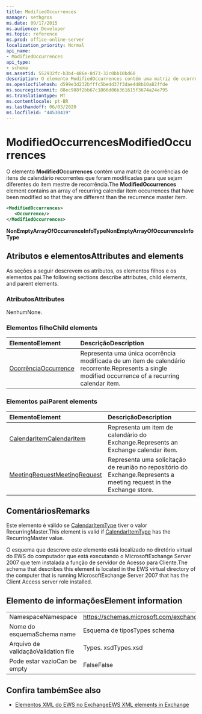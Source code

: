 ```yaml
---
title: ModifiedOccurrences
manager: sethgros
ms.date: 09/17/2015
ms.audience: Developer
ms.topic: reference
ms.prod: office-online-server
localization_priority: Normal
api_name:
- ModifiedOccurrences
api_type:
- schema
ms.assetid: 552932fc-b3b4-486e-8d73-32c0bb10bd68
description: O elemento ModifiedOccurrences contém uma matriz de ocorrências de itens de calendário recorrentes que foram modificadas para que sejam diferentes do item mestre de recorrência.
ms.openlocfilehash: d599e3d232bfffc5bedd37f3dae4d8b10a82ffde
ms.sourcegitcommit: 88ec988f2bb67c1866d06b361615f3674a24e795
ms.translationtype: MT
ms.contentlocale: pt-BR
ms.lasthandoff: 06/03/2020
ms.locfileid: "44530419"
---
```

# <a name="modifiedoccurrences"></a><span data-ttu-id="c7858-103">ModifiedOccurrences</span><span class="sxs-lookup"><span data-stu-id="c7858-103">ModifiedOccurrences</span></span>

<span data-ttu-id="c7858-104">O elemento **ModifiedOccurrences** contém uma matriz de ocorrências de itens de calendário recorrentes que foram modificadas para que sejam diferentes do item mestre de recorrência.</span><span class="sxs-lookup"><span data-stu-id="c7858-104">The **ModifiedOccurrences** element contains an array of recurring calendar item occurrences that have been modified so that they are different than the recurrence master item.</span></span> 
  
```xml
<ModifiedOccurrences>
   <Occurrence/>
</ModifiedOccurrences>
```

 <span data-ttu-id="c7858-105">**NonEmptyArrayOfOccurrenceInfoType**</span><span class="sxs-lookup"><span data-stu-id="c7858-105">**NonEmptyArrayOfOccurrenceInfoType**</span></span>
## <a name="attributes-and-elements"></a><span data-ttu-id="c7858-106">Atributos e elementos</span><span class="sxs-lookup"><span data-stu-id="c7858-106">Attributes and elements</span></span>

<span data-ttu-id="c7858-107">As seções a seguir descrevem os atributos, os elementos filhos e os elementos pai.</span><span class="sxs-lookup"><span data-stu-id="c7858-107">The following sections describe attributes, child elements, and parent elements.</span></span>
  
### <a name="attributes"></a><span data-ttu-id="c7858-108">Atributos</span><span class="sxs-lookup"><span data-stu-id="c7858-108">Attributes</span></span>

<span data-ttu-id="c7858-109">Nenhum</span><span class="sxs-lookup"><span data-stu-id="c7858-109">None.</span></span>
  
### <a name="child-elements"></a><span data-ttu-id="c7858-110">Elementos filho</span><span class="sxs-lookup"><span data-stu-id="c7858-110">Child elements</span></span>

|<span data-ttu-id="c7858-111">**Elemento**</span><span class="sxs-lookup"><span data-stu-id="c7858-111">**Element**</span></span>|<span data-ttu-id="c7858-112">**Descrição**</span><span class="sxs-lookup"><span data-stu-id="c7858-112">**Description**</span></span>|
|:-----|:-----|
|[<span data-ttu-id="c7858-113">Ocorrência</span><span class="sxs-lookup"><span data-stu-id="c7858-113">Occurrence</span></span>](occurrence.md) <br/> |<span data-ttu-id="c7858-114">Representa uma única ocorrência modificada de um item de calendário recorrente.</span><span class="sxs-lookup"><span data-stu-id="c7858-114">Represents a single modified occurrence of a recurring calendar item.</span></span>  <br/> |
   
### <a name="parent-elements"></a><span data-ttu-id="c7858-115">Elementos pai</span><span class="sxs-lookup"><span data-stu-id="c7858-115">Parent elements</span></span>

|<span data-ttu-id="c7858-116">**Elemento**</span><span class="sxs-lookup"><span data-stu-id="c7858-116">**Element**</span></span>|<span data-ttu-id="c7858-117">**Descrição**</span><span class="sxs-lookup"><span data-stu-id="c7858-117">**Description**</span></span>|
|:-----|:-----|
|[<span data-ttu-id="c7858-118">CalendarItem</span><span class="sxs-lookup"><span data-stu-id="c7858-118">CalendarItem</span></span>](calendaritem.md) <br/> |<span data-ttu-id="c7858-119">Representa um item de calendário do Exchange.</span><span class="sxs-lookup"><span data-stu-id="c7858-119">Represents an Exchange calendar item.</span></span>  <br/> |
|[<span data-ttu-id="c7858-120">MeetingRequest</span><span class="sxs-lookup"><span data-stu-id="c7858-120">MeetingRequest</span></span>](meetingrequest.md) <br/> |<span data-ttu-id="c7858-121">Representa uma solicitação de reunião no repositório do Exchange.</span><span class="sxs-lookup"><span data-stu-id="c7858-121">Represents a meeting request in the Exchange store.</span></span>  <br/> |
   
## <a name="remarks"></a><span data-ttu-id="c7858-122">Comentários</span><span class="sxs-lookup"><span data-stu-id="c7858-122">Remarks</span></span>

<span data-ttu-id="c7858-123">Este elemento é válido se [CalendarItemType](calendaritemtype.md) tiver o valor RecurringMaster.</span><span class="sxs-lookup"><span data-stu-id="c7858-123">This element is valid if [CalendarItemType](calendaritemtype.md) has the RecurringMaster value.</span></span> 
  
<span data-ttu-id="c7858-124">O esquema que descreve este elemento está localizado no diretório virtual do EWS do computador que está executando o MicrosoftExchange Server 2007 que tem instalada a função de servidor de Acesso para Cliente.</span><span class="sxs-lookup"><span data-stu-id="c7858-124">The schema that describes this element is located in the EWS virtual directory of the computer that is running MicrosoftExchange Server 2007 that has the Client Access server role installed.</span></span>
  
## <a name="element-information"></a><span data-ttu-id="c7858-125">Elemento de informações</span><span class="sxs-lookup"><span data-stu-id="c7858-125">Element information</span></span>

|||
|:-----|:-----|
|<span data-ttu-id="c7858-126">Namespace</span><span class="sxs-lookup"><span data-stu-id="c7858-126">Namespace</span></span>  <br/> |https://schemas.microsoft.com/exchange/services/2006/types  <br/> |
|<span data-ttu-id="c7858-127">Nome do esquema</span><span class="sxs-lookup"><span data-stu-id="c7858-127">Schema name</span></span>  <br/> |<span data-ttu-id="c7858-128">Esquema de tipos</span><span class="sxs-lookup"><span data-stu-id="c7858-128">Types schema</span></span>  <br/> |
|<span data-ttu-id="c7858-129">Arquivo de validação</span><span class="sxs-lookup"><span data-stu-id="c7858-129">Validation file</span></span>  <br/> |<span data-ttu-id="c7858-130">Types. xsd</span><span class="sxs-lookup"><span data-stu-id="c7858-130">Types.xsd</span></span>  <br/> |
|<span data-ttu-id="c7858-131">Pode estar vazio</span><span class="sxs-lookup"><span data-stu-id="c7858-131">Can be empty</span></span>  <br/> |<span data-ttu-id="c7858-132">False</span><span class="sxs-lookup"><span data-stu-id="c7858-132">False</span></span>  <br/> |
   
## <a name="see-also"></a><span data-ttu-id="c7858-133">Confira também</span><span class="sxs-lookup"><span data-stu-id="c7858-133">See also</span></span>



- [<span data-ttu-id="c7858-134">Elementos XML do EWS no Exchange</span><span class="sxs-lookup"><span data-stu-id="c7858-134">EWS XML elements in Exchange</span></span>](ews-xml-elements-in-exchange.md)

